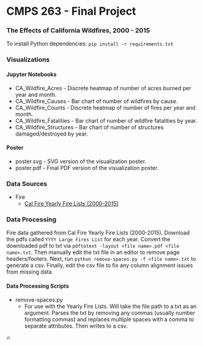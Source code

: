 # CMPS 263 - Final Project

### The Effects of California Wildfires, 2000 - 2015

To install Python dependencies: `pip install -r requirements.txt`

### Visualizations

#### Jupyter Notebooks
- CA\_Wildfire\_Acres - Discrete heatmap of number of acres burned per year and month.
- CA\_Wildfire\_Causes - Bar chart of number of wildfires by cause.
- CA\_Wildfire\_Counts - Discrete heatmap of number of fires per year and month.
- CA\_Wildfire\_Fatalities - Bar chart of number of wildfire fatalities by year.
- CA\_Wildfire\_Structures - Bar chart of number of structures damaged/destroyed by year.

#### Poster
- poster.svg - SVG version of the visualization poster.
- poster.pdf - Final PDF version of the visualization poster.

### Data Sources
- Fire
	- [Cal Fire Yearly Fire Lists (2000-2015)](http://cdfdata.fire.ca.gov/incidents/incidents_statsevents)

### Data Processing
Fire data gathered from Cal Fire Yearly Fire Lists (2000-2015). Download the pdfs called `YYYY Large Fires List` for each year. Convert the downloaded pdf to txt via `pdftotext -layout <file name>.pdf <file name>.txt`. Then manually edit the txt file in an editor to remove page headers/footers. Next, run `python remove-spaces.py -f <file name>.txt` to generate a csv. Finally, edit the csv file to fix any column alignment issues from missing data.

#### Data Processing Scripts
- remove-spaces.py
	- For use with the Yearly Fire Lists. Will take the file path to a txt as an argument. Parses the txt by removing any commas (usually number formatting commas) and replaces multiple spaces with a comma to separate attributes. Then writes to a csv. 

:fire:
